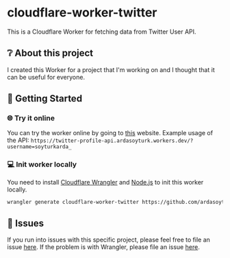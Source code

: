 # cloudflare-worker-twitter

This is a Cloudflare Worker for fetching data from Twitter User API.

## ❔ About this project

I created this Worker for a project that I'm working on and I thought that it can be useful for everyone.

## 🔋 Getting Started

### 🌐 Try it online

You can try the worker online by going to [this](https://twitter-profile-api.ardasoyturk.workers.dev/?username=fatih) website.
Example usage of the API: `https://twitter-profile-api.ardasoyturk.workers.dev/?username=soyturkarda_`

### 💻 Init worker locally

You need to install [Cloudflare Wrangler](https://github.com/cloudflare/wrangler) and [Node.js](https://nodejs.org) to init this worker locally.

```bash
wrangler generate cloudflare-worker-twitter https://github.com/ardasoyturk/cloudflare-worker-twitter
```

## 🤢 Issues

If you run into issues with this specific project, please feel free to file an issue [here](https://github.com/ardasoyturk/cloudflare-worker-twitter/issues). If the problem is with Wrangler, please file an issue [here](https://github.com/ardasoyturk/cloudflare-worker-twitter/issues).
